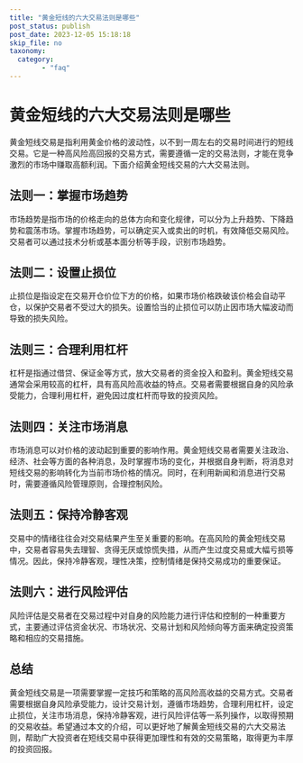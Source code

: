 ```yaml
---
title: "黄金短线的六大交易法则是哪些"
post_status: publish
post_date: 2023-12-05 15:18:18
skip_file: no
taxonomy:
  category:
        - "faq"
---
```


# 黄金短线的六大交易法则是哪些

黄金短线交易是指利用黄金价格的波动性，以不到一周左右的交易时间进行的短线交易。它是一种高风险高回报的交易方式，需要遵循一定的交易法则，才能在竞争激烈的市场中赚取高额利润。下面介绍黄金短线交易的六大交易法则。

## 法则一：掌握市场趋势

市场趋势是指市场的价格走向的总体方向和变化规律，可以分为上升趋势、下降趋势和震荡市场。掌握市场趋势，可以确定买入或卖出的时机，有效降低交易风险。交易者可以通过技术分析或基本面分析等手段，识别市场趋势。

## 法则二：设置止损位

止损位是指设定在交易开仓价位下方的价格，如果市场价格跌破该价格会自动平仓，以保护交易者不受过大的损失。设置恰当的止损位可以防止因市场大幅波动而导致的损失风险。

## 法则三：合理利用杠杆

杠杆是指通过借贷、保证金等方式，放大交易者的资金投入和盈利。黄金短线交易通常会采用较高的杠杆，具有高风险高收益的特点。交易者需要根据自身的风险承受能力，合理利用杠杆，避免因过度杠杆而导致的投资风险。

## 法则四：关注市场消息

市场消息可以对价格的波动起到重要的影响作用。黄金短线交易者需要关注政治、经济、社会等方面的各种消息，及时掌握市场的变化，并根据自身判断，将消息对短线交易的影响转化为当前市场价格的情况。同时，在利用新闻和消息进行交易时，需要遵循风险管理原则，合理控制风险。

## 法则五：保持冷静客观

交易中的情绪往往会对交易结果产生至关重要的影响。在高风险的黄金短线交易中，交易者容易失去理智、贪得无厌或惊慌失措，从而产生过度交易或大幅亏损等情况。因此，保持冷静客观，理性决策，控制情绪是保持交易成功的重要保证。

## 法则六：进行风险评估

风险评估是交易者在交易过程中对自身的风险能力进行评估和控制的一种重要方式，主要通过评估资金状况、市场状况、交易计划和风险倾向等方面来确定投资策略和相应的交易措施。

## 总结

黄金短线交易是一项需要掌握一定技巧和策略的高风险高收益的交易方式。交易者需要根据自身风险承受能力，设计交易计划，遵循市场趋势，合理利用杠杆，设定止损位，关注市场消息，保持冷静客观，进行风险评估等一系列操作，以取得预期的交易收益。希望通过本文的介绍，可以更好地了解黄金短线交易的六大交易法则，帮助广大投资者在短线交易中获得更加理性和有效的交易策略，取得更为丰厚的投资回报。
